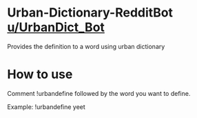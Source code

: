 # Urban-Dictionary-RedditBot  <a href="https://www.reddit.com/user/UrbanDict_Bot"> u/UrbanDict_Bot</a>
Provides the definition to a word using urban dictionary 
# How to use 
Comment !urbandefine followed by the word you want to define. 

Example: !urbandefine yeet

